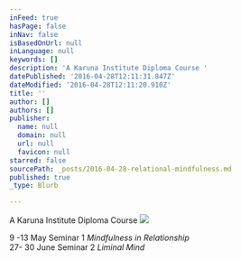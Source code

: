 ```yaml
---
inFeed: true
hasPage: false
inNav: false
isBasedOnUrl: null
inLanguage: null
keywords: []
description: 'A Karuna Institute Diploma Course '
datePublished: '2016-04-28T12:11:31.847Z'
dateModified: '2016-04-28T12:11:20.910Z'
title: ''
author: []
authors: []
publisher:
  name: null
  domain: null
  url: null
  favicon: null
starred: false
sourcePath: _posts/2016-04-28-relational-mindfulness.md
published: true
_type: Blurb

---
```

A Karuna Institute Diploma Course ![](https://the-grid-user-content.s3-us-west-2.amazonaws.com/6e846843-7dc3-4c0e-8ce4-d8744d670146.jpg)

9 -13 May Seminar 1 _Mindfulness in Relationship_  
27- 30 June Seminar 2 _Liminal Mind_